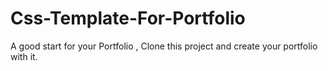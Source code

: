 # Css-Template-For-Portfolio
A  good start for your Portfolio , Clone this project and create your  portfolio with it.
